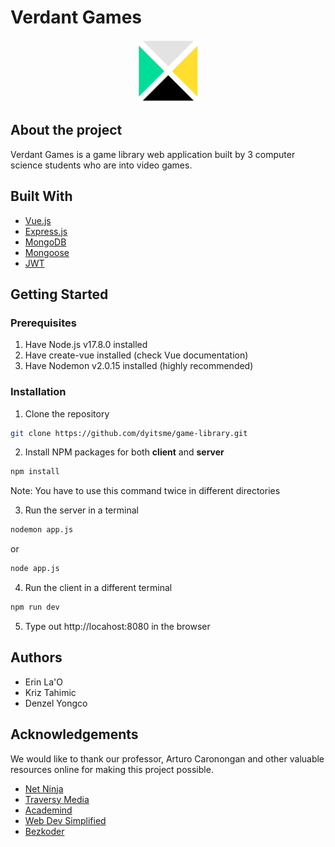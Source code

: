 # Verdant Games

<div align="center">
<img src="client/src/assets/svg/lib_logo.svg" height="100" width="100">
</div>

## About the project

Verdant Games is a game library web application built by 3 computer science students who are into video games.

## Built With
* [Vue.js](https://vuejs.org/)
* [Express.js](https://expressjs.com/)
* [MongoDB](https://www.mongodb.com/)
* [Mongoose](https://mongoosejs.com/)
* [JWT](https://jwt.io/)

## Getting Started

### Prerequisites

1. Have Node.js v17.8.0 installed
2. Have create-vue installed (check Vue documentation)
3. Have Nodemon v2.0.15 installed (highly recommended)

### Installation

1. Clone the repository

``` sh
git clone https://github.com/dyitsme/game-library.git
```

2. Install NPM packages for both **client** and **server**

``` sh
npm install
```
Note: You have to use this command twice in different directories

3. Run the server in a terminal
``` sh
nodemon app.js
```
or
``` sh
node app.js
```

4. Run the client in a different terminal
``` sh
npm run dev
```
5. Type out http://locahost:8080 in the browser

## Authors
* Erin La'O
* Kriz Tahimic
* Denzel Yongco

## Acknowledgements
We would like to thank our professor, Arturo Caronongan and other valuable resources online for making this project possible.
* [Net Ninja](https://www.youtube.com/c/TheNetNinja)
* [Traversy Media](https://www.youtube.com/c/TraversyMedia)
* [Academind](https://www.youtube.com/c/Academind)
* [Web Dev Simplified](https://www.youtube.com/c/WebDevSimplified)
* [Bezkoder](https://www.bezkoder.com/)
